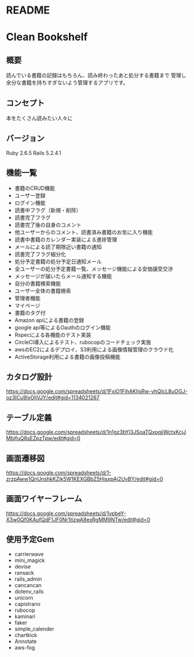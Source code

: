 # README

# Clean Bookshelf

## 概要
読んでいる書籍の記録はもちろん、読み終わったあと処分する書籍まで
管理し余分な書籍を持ちすぎないよう管理するアプリです。

## コンセプト
本をたくさん読みたい人々に

## バージョン
Ruby 2.6.5
Rails 5.2.4.1

## 機能一覧
- 書籍のCRUD機能
- ユーザー登録
- ログイン機能
- 読書中フラグ（新規・削除）
- 読書完了フラグ
- 読書完了後の自身のコメント
- 他ユーザーからのコメント、読書済み書籍のお気に入り機能
- 読書中書籍のカレンダー実装による進捗管理
- メールによる読了期限近い書籍の通知
- 読書完了フラグ細分化
- 処分予定書籍の処分予定日通知メール
- 全ユーザーの処分予定書籍一覧、メッセージ機能による安価譲受交渉
- メッセージが届いたらメール通知する機能
- 自分の書籍検索機能
- ユーザー全体の書籍検索
- 管理者機能
- マイページ
- 書籍のタグ付
- Amazon apiによる書籍の登録
- google api等によるOauthのログイン機能
- Rspecによる各機能のテスト実装
- CircleCI導入によるテスト、rubocopのコードチェック実施
- awsのEC2によるデプロイ、S3利用による画像情報管理のクラウド化
- ActiveStorage利用による書籍の画像投稿機能

## カタログ設計
https://docs.google.com/spreadsheets/d/1FxiO1FihAKIjsRw-vhQIcL8uOGJ-oz3ICu9lxOljVJY/edit#gid=1134021267

## テーブル定義
https://docs.google.com/spreadsheets/d/1n1gz3bYi3JSoaTQxoqjjWctxKcjJMbjfuQ8sEZpzTpw/edit#gid=0

## 画面遷移図
https://docs.google.com/spreadsheets/d/1-zrzpAww1QnUnshkKZjk5W1KEXGBbZ5HjsxpAj2UvBY/edit#gid=0

## 画面ワイヤーフレーム
https://docs.google.com/spreadsheets/d/1vpbeY-X3w0Qf0KAufQdF1JF0Nr1tizwA8exRgMM9NTw/edit#gid=0

## 使用予定Gem
* carrierwave
* mini_magick
* devise
* ransack
* rails_admin
* cancancan
* dotenv_rails
* unicorn
* capistrano
* rubocop
* kaminari
* faker
* simple_calender
* chartkick
* Annotate
* aws-fog
